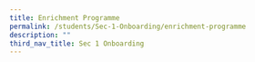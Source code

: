 ```yaml
---
title: Enrichment Programme
permalink: /students/Sec-1-Onboarding/enrichment-programme
description: ""
third_nav_title: Sec 1 Onboarding
---
```

